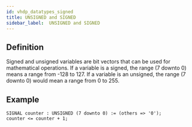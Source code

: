 ```yaml
---
id: vhdp_datatypes_signed
title: UNSIGNED and SIGNED
sidebar_label:  UNSIGNED and SIGNED
---
```


## Definition

Signed and unsigned variables are bit vectors that can be used for mathematical operations. If a variable is a signed, the range (7 downto 0) means a range from -128 to 127. If a variable is an unsigned, the range (7 downto 0) would mean a range from 0 to 255.

## Example

```vhdp
SIGNAL counter : UNSIGNED (7 downto 0) := (others => '0'); 
counter <= counter + 1;
```